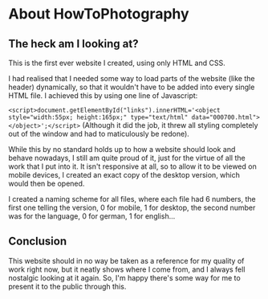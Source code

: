 # About HowToPhotography
## The heck am I looking at?
This is the first ever website I created, using only HTML and CSS. 

I had realised that I needed some way to load parts of the website (like the header) dynamically, so that it wouldn't have to be added into every single HTML file. I achieved this by using one line of Javascript:

`<script>document.getElementById("links").innerHTML='<object style="width:55px; height:165px;" type="text/html" data="000700.html"></object>';</script>`
(Although it did the job, it threw all styling completely out of the window and had to maticulously be redone). 

While this by no standard holds up to how a website should look and behave nowadays, I still am quite proud of it, just for the virtue of all the work that I put into it. It isn't responsive at all, so to allow it to be viewed on mobile devices, I created an exact copy of the desktop version, which would then be opened. 

I created a naming scheme for all files, where each file had 6 numbers, the first one telling the version, 0 for mobile, 1 for desktop, the second number was for the language, 0 for german, 1 for english...

## Conclusion
This website should in no way be taken as a reference for my quality of work right now, but it neatly shows where I come from, and I always fell nostalgic looking at it again. So, I'm happy there's some way for me to present it to the public through this.